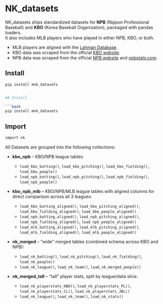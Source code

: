# NK_datasets

NK_datasets ships standardized datasets for **NPB** (Nippon Professional Baseball) and **KBO** (Korea Baseball Organization), packaged with pandas loaders.  
It also includes MLB players who have played in either NPB, KBO, or both.

- MLB players are aligned with the [Lahman Database](https://sabr.org/lahman-database/).
- KBO data was scraped from the official [KBO website](https://www.koreabaseball.com/).
- NPB data was scraped from the official [NPB website](https://npb.jp/eng/) and [npbstats.com](http://npbstats.com/eng/).

## Install

````bash
pip install mnk_datasets


## Install

```bash
pip install mnk_datasets
````

## Import

```bash
import nk
```

All Datasets are grouped into the following collections:

- **kbo_npb** – KBO/NPB league tables:

  - `load_kbo_batting()`, `load_kbo_pitching()`, `load_kbo_fielding()`, `load_kbo_people()`
  - `load_npb_batting()`, `load_npb_pitching()`, `load_npb_fielding()`, `load_npb_people()`

- **kbo_npb_mlb** – KBO/NPB/MLB league tables with aligned columns for direct comparison across all 3 leagues:

  - `load_kbo_batting_aligned()`, `load_kbo_pitching_aligned()`, `load_kbo_fielding_aligned()`, `load_kbo_people_aligned()`
  - `load_npb_batting_aligned()`, `load_npb_pitching_aligned()`, `load_npb_fielding_aligned()`, `load_npb_people_aligned()`
  - `load_mlb_batting_aligned()`, `load_mlb_pitching_aligned()`, `load_mlb_fielding_aligned()`, `load_mlb_people_aligned()`

- **nk_merged** – "wide" merged tables (combined schema across KBO and NPB):

  - `load_nk_batting()`, `load_nk_pitching()`, `load_nk_fielding()`, `load_nk_people()`
  - `load_nk_league()`, `load_nk_team()`, `load_nk_merged_people()`

- **nk_merged_tall** – "tall" player stats, split by league/data slice:
  - `load_nk_playerstats_KBO()`, `load_nk_playerstats_PL()`, `load_nk_playerstats_CL()`, `load_nk_playerstats_JBL()`
  - `load_nk_league()`, `load_nk_team()`, `load_nk_stats()`

